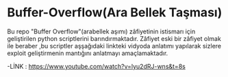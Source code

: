 # Buffer-Overflow(Ara Bellek Taşması)
Bu repo "Buffer Overflow"(arabellek aşımı) zâfiyetinin istismarı  için geliştirilen python scriptlerini barındırmaktadır. Zâfiyet eski bir zâfiyet olmak ile beraber ,bu scriptler aşşağıdaki linkteki vidyoda anlatımı yapılarak  sizlere exploit geliştirmenin mantığını anlatmayı amaçlamaktadır.

-LİNK : https://www.youtube.com/watch?v=lyu2dRJ-wns&t=8s
